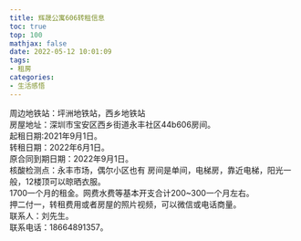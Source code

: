 ```yaml
---
title: 辉晟公寓606转租信息
toc: true
top: 100
mathjax: false
date: 2022-05-12 10:01:09
tags:
- 租房
categories:
- 生活感悟
---
```

周边地铁站：坪洲地铁站，西乡地铁站  
房屋地址：深圳市宝安区西乡街道永丰社区44b606房间。  
起租日期:2021年9月1日。  
转租日期：2022年6月1日。  
原合同到期日期：2022年9月1日。  
核酸检测点：永丰市场，偶尔小区也有
房间是单间，电梯房，靠近电梯，阳光一般，12楼顶可以晾晒衣服。  
1700一个月的租金。网费水费等基本开支合计200~300一个月左右。  
押二付一，转租费用或者房屋的照片视频，可以微信或电话商量。  
联系人：刘先生。  
联系电话：18664891357。  

​
